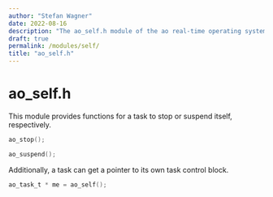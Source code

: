 ```yaml
---
author: "Stefan Wagner"
date: 2022-08-16
description: "The ao_self.h module of the ao real-time operating system."
draft: true
permalink: /modules/self/
title: "ao_self.h"
---
```


# ao_self.h

This module provides functions for a task to stop or suspend itself, respectively.

```c
ao_stop();
```

```c
ao_suspend();
```

Additionally, a task can get a pointer to its own task control block.

```c
ao_task_t * me = ao_self();
```

